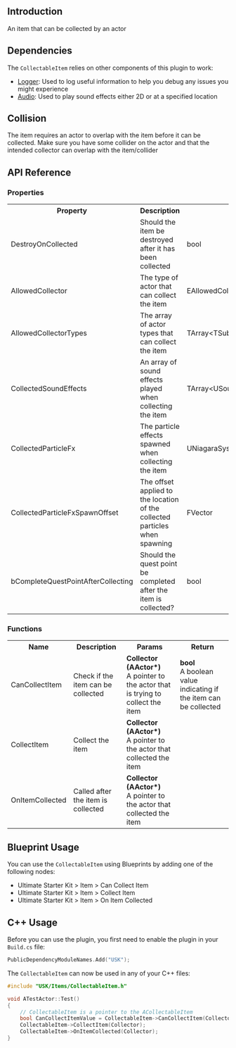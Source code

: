 ## Introduction
An item that can be collected by an actor

## Dependencies
The <code>CollectableItem</code> relies on other components of this plugin to work:
<ul>
	<li><a href="../logger">Logger</a>: Used to log useful information to help you debug any issues you might experience</li>
	<li><a href="../audio">Audio</a>: Used to play sound effects either 2D or at a specified location</li>
</ul>

## Collision
The item requires an actor to overlap with the item before it can be collected. Make sure you have some collider on the actor and that the intended collector can overlap with the item/collider

## API Reference
### Properties
<table>
	<tr>
		<th>Property</th>
		<th>Description</th>
		<th>Type</th>
		<th>Default Value</th>
	</tr>
	<tr>
		<td>DestroyOnCollected</td>
		<td>Should the item be destroyed after it has been collected</td>
		<td>bool</td>
		<td>true</td>
	</tr>
	<tr>
		<td>AllowedCollector</td>
		<td>The type of actor that can collect the item</td>
		<td>EAllowedCollector</td>
		<td>EAllowedCollector::PossessedPawn</td>
	</tr>
	<tr>
		<td>AllowedCollectorTypes</td>
		<td>The array of actor types that can collect the item</td>
		<td>TArray&lt;TSubclassOf&lt;AActor&gt;&gt;</td>
		<td></td>
	</tr>
	<tr>
		<td>CollectedSoundEffects</td>
		<td>An array of sound effects played when collecting the item</td>
		<td>TArray&lt;USoundBase*&gt;</td>
		<td></td>
	</tr>
	<tr>
		<td>CollectedParticleFx</td>
		<td>The particle effects spawned when collecting the item</td>
		<td>UNiagaraSystem*</td>
		<td><code>nullptr</code></td>
	</tr>
	<tr>
		<td>CollectedParticleFxSpawnOffset</td>
		<td>The offset applied to the location of the collected particles when spawning</td>
		<td>FVector</td>
		<td></td>
	</tr>
	<tr>
		<td>bCompleteQuestPointAfterCollecting</td>
		<td>Should the quest point be completed after the item is collected?</td>
		<td>bool</td>
		<td>true</td>
	</tr>
</table>

### Functions
<table>
	<tr>
		<th>Name</th>
		<th>Description</th>
		<th>Params</th>
		<th>Return</th>
	</tr>
	<tr>
		<td>CanCollectItem</td>
		<td>Check if the item can be collected</td>
		<td><strong>Collector (AActor*)</strong><br/>A pointer to the actor that is trying to collect the item</td>
		<td><strong>bool</strong><br/>A boolean value indicating if the item can be collected</td>
	</tr>
	<tr>
		<td>CollectItem</td>
		<td>Collect the item</td>
		<td><strong>Collector (AActor*)</strong><br/>A pointer to the actor that collected the item</td>
		<td></td>
	</tr>
	<tr>
		<td>OnItemCollected</td>
		<td>Called after the item is collected</td>
		<td><strong>Collector (AActor*)</strong><br/>A pointer to the actor that collected the item</td>
		<td></td>
	</tr>
</table>

## Blueprint Usage
You can use the <code>CollectableItem</code> using Blueprints by adding one of the following nodes:
<ul>
	<li>Ultimate Starter Kit > Item > Can Collect Item</li>
	<li>Ultimate Starter Kit > Item > Collect Item</li>
	<li>Ultimate Starter Kit > Item > On Item Collected</li>
</ul>

## C++ Usage
Before you can use the plugin, you first need to enable the plugin in your <code>Build.cs</code> file:
```c++
PublicDependencyModuleNames.Add("USK");
```

The <code>CollectableItem</code> can now be used in any of your C++ files:
```c++
#include "USK/Items/CollectableItem.h"

void ATestActor::Test()
{
	// CollectableItem is a pointer to the ACollectableItem
	bool CanCollectItemValue = CollectableItem->CanCollectItem(Collector);
	CollectableItem->CollectItem(Collector);
	CollectableItem->OnItemCollected(Collector);
}
```

